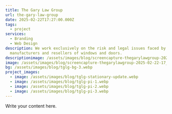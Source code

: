 ```yaml
---
title: The Gary Law Group
url: the-gary-law-group
date: 2025-02-22T17:27:00.000Z
tags:
  - project
services:
  - Branding
  - Web Design
description: We work exclusively on the risk and legal issues faced by
  manufacturers and resellers of windows and doors.
descriptionimage: /assets/images/blog/screencapture-thegarylawgroup-2025-02-22-17_29_30.webp
image: /assets/images/blog/screencapture-thegarylawgroup-2025-02-22-17_29_30.webp
bg: /assets/images/blog/tglg-bg-3.webp
project_images:
  - image: /assets/images/blog/tglg-stationary-update.webp
  - image: /assets/images/blog/tglg-pi-1.webp
  - image: /assets/images/blog/tglg-pi-2.webp
  - image: /assets/images/blog/tglg-pi-3.webp
---
```

Write your content here.

